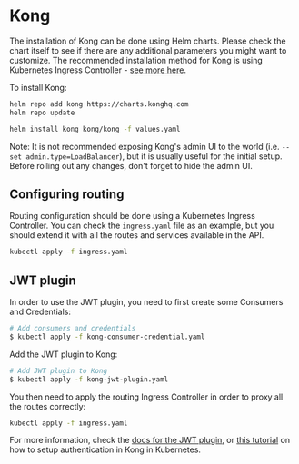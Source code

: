 # Kong

The installation of Kong can be done using Helm charts. Please check the chart itself to see if there are any additional parameters you might want to customize. The recommended installation method for Kong is using Kubernetes Ingress Controller - [see more here](https://github.com/Kong/kubernetes-ingress-controller#get-started).

To install Kong:

```bash
helm repo add kong https://charts.konghq.com
helm repo update

helm install kong kong/kong -f values.yaml
```

Note: It is not recommended exposing Kong's admin UI to the world (i.e. `--set admin.type=LoadBalancer`), but it is usually useful for the initial setup. Before rolling out any changes, don't forget to hide the admin UI.

## Configuring routing

Routing configuration should be done using a Kubernetes Ingress Controller. You can check the `ingress.yaml` file as an example, but you should extend it with all the routes and services available in the API.

```bash
kubectl apply -f ingress.yaml
```

## JWT plugin

In order to use the JWT plugin, you need to first create some Consumers and Credentials:

```bash
# Add consumers and credentials
$ kubectl apply -f kong-consumer-credential.yaml
```

Add the JWT plugin to Kong:

```bash
# Add JWT plugin to Kong
$ kubectl apply -f kong-jwt-plugin.yaml
```

You then need to apply the routing Ingress Controller in order to proxy all the routes correctly:

```bash
kubectl apply -f ingress.yaml
```

For more information, check the [docs for the JWT plugin](https://docs.konghq.com/hub/kong-inc/jwt/), or [this tutorial](https://blog.baeke.info/2019/06/15/api-management-with-kong-ingress-controller-on-kubernetes/) on how to setup authentication in Kong in Kubernetes.
